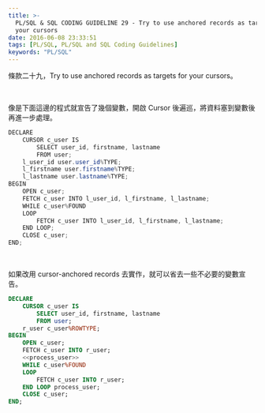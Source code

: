 ```yaml
---
title: >-
  PL/SQL & SQL CODING GUIDELINE 29 - Try to use anchored records as targets for
  your cursors
date: 2016-06-08 23:33:51
tags: [PL/SQL, PL/SQL and SQL Coding Guidelines]
keywords: "PL/SQL"
---
```


條款二十九，Try to use anchored records as targets for your cursors。   

<!-- More -->

<br/>


像是下面這邊的程式就宣告了幾個變數，開啟 Cursor 後遍巡，將資料塞到變數後再進一步處理。  

```c#
DECLARE 
    CURSOR c_user IS 
        SELECT user_id, firstname, lastname 
        FROM user; 
    l_user_id user.user_id%TYPE; 
    l_firstname user.firstname%TYPE; 
    l_lastname user.lastname%TYPE; 
BEGIN 
    OPEN c_user; 
    FETCH c_user INTO l_user_id, l_firstname, l_lastname; 
    WHILE c_user%FOUND 
    LOOP 
        FETCH c_user INTO l_user_id, l_firstname, l_lastname; 
    END LOOP; 
    CLOSE c_user; 
END;
```

<br/>


如果改用 cursor-anchored records 去實作，就可以省去一些不必要的變數宣告。  

```sql
DECLARE 
    CURSOR c_user IS 
        SELECT user_id, firstname, lastname 
        FROM user; 
    r_user c_user%ROWTYPE; 
BEGIN 
    OPEN c_user; 
    FETCH c_user INTO r_user; 
    <<process_user>> 
    WHILE c_user%FOUND 
    LOOP 
        FETCH c_user INTO r_user; 
    END LOOP process_user; 
    CLOSE c_user; 
END;
```
